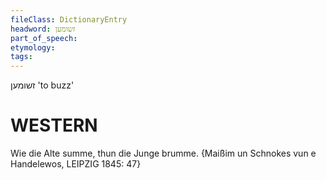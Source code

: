 ```yaml
---
fileClass: DictionaryEntry
headword: זשומען
part_of_speech: 
etymology: 
tags: 
---
```

זשומען
'to buzz'

WESTERN
========

Wie die Alte summe, thun die Junge brumme.
{Maißim un Schnokes vun e Handelewos, LEIPZIG 1845: 47}
